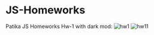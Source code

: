 # JS-Homeworks
Patika JS Homeworks
Hw-1 with dark mod:
![hw1](https://user-images.githubusercontent.com/95983921/230791438-14854114-f591-421b-9b75-a229f3270866.PNG)
![hw11](https://user-images.githubusercontent.com/95983921/230791440-c1ef96f0-18a3-4b2b-be12-0a6e55e6a6fd.PNG)
